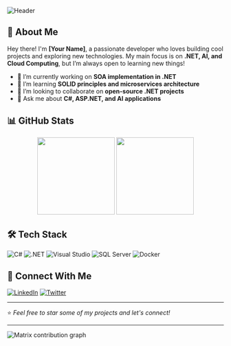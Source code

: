 ![Header](https://capsule-render.vercel.app/api?type=waving&color=gradient&height=200&section=header&text=Hello%20There!%20👋&fontSize=40)

## 🚀 About Me

Hey there! I'm **[Your Name]**, a passionate developer who loves building cool projects and exploring new technologies. My main focus is on **.NET, AI, and Cloud Computing**, but I’m always open to learning new things!

- 🔭 I’m currently working on **SOA implementation in .NET**
- 🌱 I’m learning **SOLID principles and microservices architecture**
- 👯 I’m looking to collaborate on **open-source .NET projects**
- 💬 Ask me about **C#, ASP.NET, and AI applications**

## 📊 GitHub Stats

<div align="center">
  <img height="180em" src="https://github-readme-stats.vercel.app/api?username=YourGitHubUsername&show_icons=true&theme=radical" />
  <img height="180em" src="https://github-readme-streak-stats.herokuapp.com/?user=YourGitHubUsername&theme=radical" />
</div>

## 🛠️ Tech Stack

![C#](https://img.shields.io/badge/C%23-239120?style=for-the-badge&logo=csharp&logoColor=white)
![.NET](https://img.shields.io/badge/.NET-512BD4?style=for-the-badge&logo=dotnet&logoColor=white)
![Visual Studio](https://img.shields.io/badge/Visual%20Studio-5C2D91?style=for-the-badge&logo=visualstudio&logoColor=white)
![SQL Server](https://img.shields.io/badge/SQL%20Server-CC2927?style=for-the-badge&logo=microsoftsqlserver&logoColor=white)
![Docker](https://img.shields.io/badge/Docker-2496ED?style=for-the-badge&logo=docker&logoColor=white)

## 🔗 Connect With Me

[![LinkedIn](https://img.shields.io/badge/LinkedIn-0A66C2?style=for-the-badge&logo=linkedin&logoColor=white)](https://linkedin.com/in/yourprofile)
[![Twitter](https://img.shields.io/badge/Twitter-1DA1F2?style=for-the-badge&logo=twitter&logoColor=white)](https://twitter.com/yourprofile)

---

⭐️ *Feel free to star some of my projects and let's connect!*

---

<picture>
  <source media="(prefers-color-scheme: dark)" srcset="https://raw.githubusercontent.com/mowreee/output/matrix-dark.svg">
  <source media="(prefers-color-scheme: light)" srcset="https://raw.githubusercontent.com/mowreee/output/matrix-light.svg">
  <img alt="Matrix contribution graph" src="https://raw.githubusercontent.com/mowreee/output/matrix-light.svg">
</picture>



